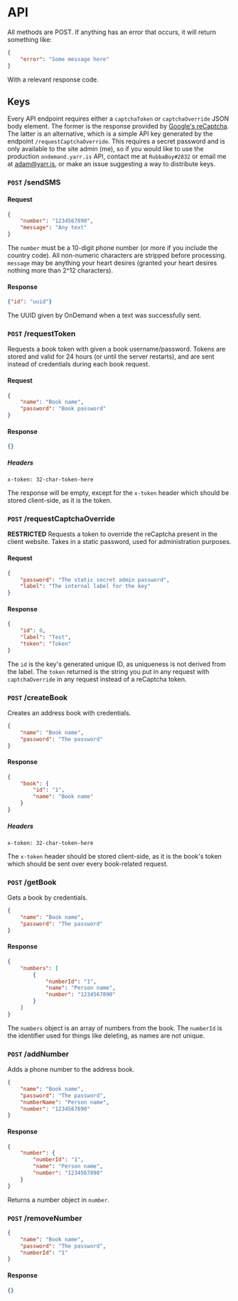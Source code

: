 # API

All methods are POST. If anything has an error that occurs, it will return something like:

```json
{
    "error": "Some message here"
}
```

With a relevant response code.

## Keys

Every API endpoint requires either a `captchaToken` or `captchaOverride` JSON body element. The former is the response provided by [Google's reCaptcha](https://developers.google.com/recaptcha/docs/invisible). The latter is an alternative, which is a simple API key generated by the endpoint `/requestCaptchaOverride`. This requires a secret password and is only available to the site admin (me), so if you would like to use the production `ondemand.yarr.is` API, contact me at `RubbaBoy#2832` or email me at [adam@yarr.is](mailto:adam@yarr.is), or make an issue suggesting a way to distribute keys.

### `POST` /sendSMS

#### Request

```json
{
    "number": "1234567890",
    "message": "Any text"
}
```

The `number` must be a 10-digit phone number (or more if you include the country code). All non-numeric characters are stripped before processing. `message` may be anything your heart desires (granted your heart desires nothing more than 2^12 characters).

#### Response

```json
{"id": "uuid"}
```

The UUID given by OnDemand when a text was successfully sent.

### `POST` /requestToken

Requests a book token with given a book username/password. Tokens are stored and valid for 24 hours (or until the server restarts), and are sent instead of credentials during each book request.

#### Request

```json
{
    "name": "Book name",
    "password": "Book password"
}
```

#### Response

```json
{}
```

##### Headers

```
x-token: 32-char-token-here
```

The response will be empty, except for the `x-token` header which should be stored client-side, as it is the token.

### `POST` /requestCaptchaOverride

**RESTRICTED** Requests a token to override the reCaptcha present in the client website. Takes in a static password, used for administration purposes.

#### Request

```json
{
    "password": "The static secret admin password",
    "label": "The internal label for the key"
}
```

#### Response

```json
{
    "id": 0,
    "label": "Test",
    "token": "Token"
}
```

The `id` is the key's generated unique ID, as uniqueness is not derived from the label. The `token` returned is the string you put in any request with `captchaOverride` in any request instead of a reCaptcha token.

### `POST` /createBook

Creates an address book with credentials.

```json
{
    "name": "Book name",
    "password": "The password"
}
```

#### Response

```json
{
    "book": {
        "id": "1",
        "name": "Book name"
    }
}
```

##### Headers

```
x-token: 32-char-token-here
```

The `x-token` header should be stored client-side, as it is the book's token which should be sent over every book-related request.


### `POST` /getBook

Gets a book by credentials.

```json
{
    "name": "Book name",
    "password": "The password"
}
```

#### Response

```json
{
    "numbers": [
        {
            "numberId": "1",
            "name": "Person name",
            "number": "1234567890"
        }
    ]
}
```

The `numbers` object is an array of numbers from the book. The `numberId` is the identifier used for things like deleting, as names are not unique.

### `POST` /addNumber

Adds a phone number to the address book.

```json
{
    "name": "Book name",
    "password": "The password",
    "numberName": "Person name",
    "number": "1234567890"
}
```

#### Response

```json
{
    "number": {
        "numberId": "1",
        "name": "Person name",
        "number": "1234567890"
    }
}
```

Returns a number object in `number`.

### `POST` /removeNumber

```json
{
    "name": "Book name",
    "password": "The password",
    "numberId": "1"
}
```

#### Response

```json
{}
```

